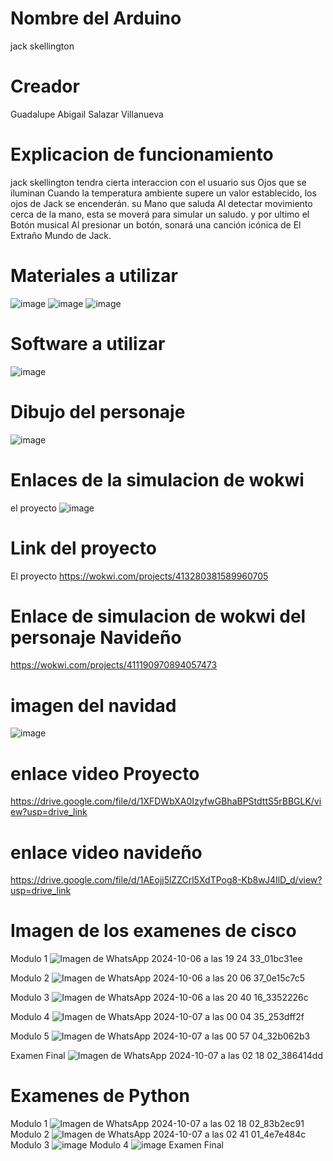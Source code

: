 # Nombre del Arduino 
jack skellington

# Creador 
Guadalupe Abigail Salazar Villanueva 

# Explicacion de funcionamiento 

jack skellington tendra cierta interaccion con el usuario sus Ojos que se iluminan Cuando la temperatura ambiente supere un valor establecido, los ojos de Jack se encenderán.
su Mano que saluda Al detectar movimiento cerca de la mano, esta se moverá para simular un saludo.
y por ultimo el Botón musical Al presionar un botón, sonará una canción icónica de El Extraño Mundo de Jack.

# Materiales a utilizar 
![image](https://github.com/user-attachments/assets/96a8a07e-7a53-41ea-8379-68b2ec05b145)
![image](https://github.com/user-attachments/assets/ebc6881d-d59e-468e-9d73-128f1a311757)
![image](https://github.com/user-attachments/assets/b84c428e-6b55-4f21-af40-41f4ecbd55b6)

# Software a utilizar 

![image](https://github.com/user-attachments/assets/5eb7e4ec-c981-4521-bd7c-a70523ddad89)

# Dibujo del personaje
![image](https://github.com/user-attachments/assets/3c13a760-6421-48a9-9783-505a009747b5)

# Enlaces de la simulacion de wokwi
el proyecto
![image](https://github.com/user-attachments/assets/67948fac-289b-4445-9eaa-cfc437349194)

# Link del proyecto
El proyecto
https://wokwi.com/projects/413280381589960705

# Enlace de simulacion de wokwi del personaje Navideño
https://wokwi.com/projects/411190970894057473


# imagen del navidad
![image](https://github.com/user-attachments/assets/ecfa0d19-5312-474a-a59e-073ed8fd3051)


# enlace video Proyecto
https://drive.google.com/file/d/1XFDWbXA0IzyfwGBhaBPStdttS5rBBGLK/view?usp=drive_link
# enlace video navideño
https://drive.google.com/file/d/1AEojj5lZZCrl5XdTPog8-Kb8wJ4IlD_d/view?usp=drive_link




# Imagen de los examenes de cisco
Modulo 1
![Imagen de WhatsApp 2024-10-06 a las 19 24 33_01bc31ee](https://github.com/user-attachments/assets/497dc56f-f7cb-46b7-af50-fd53861776d2)

Modulo 2
![Imagen de WhatsApp 2024-10-06 a las 20 06 37_0e15c7c5](https://github.com/user-attachments/assets/b8873029-01be-42c6-9be6-1be300f55a49)

Modulo 3
![Imagen de WhatsApp 2024-10-06 a las 20 40 16_3352226c](https://github.com/user-attachments/assets/fcacac85-3204-49ad-9c7d-aabcd451bb53)

Modulo 4
![Imagen de WhatsApp 2024-10-07 a las 00 04 35_253dff2f](https://github.com/user-attachments/assets/62d8ab69-978f-4871-b30c-8070728d6dc8)

Modulo 5
![Imagen de WhatsApp 2024-10-07 a las 00 57 04_32b062b3](https://github.com/user-attachments/assets/15428207-3c59-4e78-9ade-5799a34d27ff)

Examen Final 
![Imagen de WhatsApp 2024-10-07 a las 02 18 02_386414dd](https://github.com/user-attachments/assets/d5072de4-f128-4885-ad49-f7f9c578983d)

# Examenes de Python
 Modulo 1
 ![Imagen de WhatsApp 2024-10-07 a las 02 18 02_83b2ec91](https://github.com/user-attachments/assets/02271fe0-3219-476d-bb87-c1d9c6bb4a97)
 Modulo 2
 ![Imagen de WhatsApp 2024-10-07 a las 02 41 01_4e7e484c](https://github.com/user-attachments/assets/a9ec775a-c33d-48b2-9014-7c12fe345372)
 Modulo 3
 ![image](https://github.com/user-attachments/assets/bae897c2-179e-410f-9b71-aa48894eb0d4)
 Modulo 4
 ![image](https://github.com/user-attachments/assets/98e27212-44de-49cf-bc02-bedc1a6d1dd5)
 Examen Final















